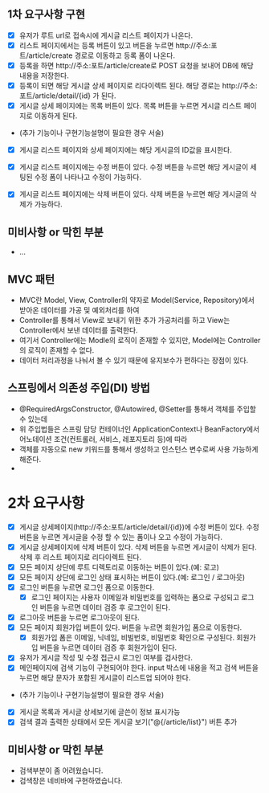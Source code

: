 ## 1차 요구사항 구현
- [x] 유저가 루트 url로 접속시에 게시글 리스트 페이지가 나온다.
- [x] 리스트 페이지에서는 등록 버튼이 있고 버튼을 누르면 http://주소:포트/article/create 경로로 이동하고 등록 폼이 나온다.
- [x] 등록을 하면 http://주소:포트/article/create로 POST 요청을 보내어 DB에 해당 내용을 저장한다.
- [x] 등록이 되면 해당 게시글 상세 페이지로 리다이렉트 된다. 해당 경로는 http://주소:포트/article/detail/{id} 가 된다.
- [x] 게시글 상세 페이지에는 목록 버튼이 있다. 목록 버튼을 누르면 게시글 리스트 페이지로 이동하게 된다.
- (추가 기능이나 구현기능설명이 필요한 경우 서술)
- [x] 게시글 리스트 페이지와 상세 페이지에는 해당 게시글의 ID값을 표시한다.
- [x] 게시글 리스트 페이지에는 수정 버튼이 있다. 수정 버튼을 누르면 해당 게시글이 세팅된 수정 폼이 나타나고 수정이 가능하다.
- [x] 게시글 리스트 페이지에는 삭제 버튼이 있다. 삭제 버튼을 누르면 해당 게시글의 삭제가 가능하다.


## 미비사항 or 막힌 부분
- ...

## MVC 패턴
- MVC란 Model, View, Controller의 약자로 Model(Service, Repository)에서 받아온 데이터를 가공 및 예외처리를 하여
- Controller를 통해서 View로 보내기 위한 추가 가공처리를 하고 View는 Controller에서 보낸 데이터를 출력한다.
- 여기서 Controller에는 Modle의 로직이 존재할 수 있지만, Model에는 Controller의 로직이 존재할 수 없다.
- 데이터 처리과정을 나눠서 볼 수 있기 때문에 유지보수가 편하다는 장점이 있다.

## 스프링에서 의존성 주입(DI) 방법
- @RequiredArgsConstructor, @Autowired, @Setter를 통해서 객체를 주입할 수 있는데
- 위 주입법들은 스프링 담당 컨테이너인 ApplicationContext나 BeanFactory에서 어노테이션 조건(컨트롤러, 서비스, 레포지토리 등)에 따라 
- 객체를 자동으로 new 키워드를 통해서 생성하고 인스턴스 변수로써 사용 가능하게 해준다.
- 
# 2차 요구사항
- [x] 게시글 상세페이지(http://주소:포트/article/detail/{id})에 수정 버튼이 있다. 수정 버튼을 누르면 게시글을 수정 할 수 있는 폼이나 오고 수정이 가능하다.
- [x] 게시글 상세페이지에 삭제 버튼이 있다. 삭제 버튼을 누르면 게시글이 삭제가 된다. 삭제 후 리스트 페이지로 리다이렉트 된다.
- [x] 모든 페이지 상단에 루트 디렉토리로 이동하는 버튼이 있다.(예: 로고)
- [x] 모든 페이지 상단에 로그인 상태 표시하는 버튼이 있다.(예: 로그인 / 로그아웃)
- [x] 로그인 버튼을 누르면 로그인 폼으로 이동한다.
    - [x] 로그인 페이지는 사용자 이메일과 비밀번호를 입력하는 폼으로 구성되고 로그인 버튼을 누르면 데이터 검증 후 로그인이 된다.
- [x] 로그아웃 버튼을 누르면 로그아웃이 된다.
- [x] 모든 페이지 회원가입 버튼이 있다. 버튼을 누르면 회원가입 폼으로 이동한다.
    - [x] 회원가입 폼은 이메일, 닉네임, 비빌번호, 비밀번호 확인으로 구성된다. 회원가입 버튼을 누르면 데이터 검증 후 회원가입이 된다.
- [x] 유저가 게시글 작성 및 수정  접근시 로그인 여부를 검사한다.
- [x] 메인페이지에 검색 기능이 구현되어야 한다. input 박스에 내용을 적고 검색 버튼을 누르면 해당 문자가 포함된 게시글이 리스트업 되어야 한다.
- (추가 기능이나 구현기능설명이 필요한 경우 서술)
- [x] 게시글 목록과 게시글 상세보기에 글쓴이 정보 표시가능
- [x] 검색 결과 출력한 상태에서 모든 게시글 보기("@{/article/list}") 버튼 추가

## 미비사항 or 막힌 부분
- 검색부분이 좀 어려웠습니다.
- 검색창은 네비바에 구현하였습니다.